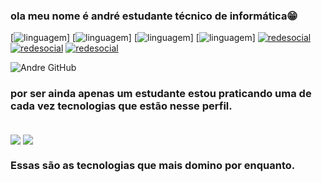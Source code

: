 



### ola meu nome é andré estudante técnico de informática😁

[![linguagem](https://img.shields.io/badge/Java-ED8B00?style=for-the-badge&logo=java&logoColor=white)]
[![linguagem](https://img.shields.io/badge/PHP-777BB4?style=for-the-badge&logo=php&logoColor=white)]
[![linguagem](https://img.shields.io/badge/HTML5-E34F26?style=for-the-badge&logo=html5&logoColor=white)]
[![linguagem](	https://img.shields.io/badge/CSS3-1572B6?style=for-the-badge&logo=css3&logoColor=white)]
[![redesocial](https://img.shields.io/badge/Instagram-E4405F?style=for-the-badge&logo=instagram&logoColor=white)](https://www.instagram.com/sadm0m3nt5/?next=%2F)
[![redesocial](https://img.shields.io/badge/LinkedIn-0077B5?style=for-the-badge&logo=linkedin&logoColor=white)](https://www.linkedin.com/in/andr%C3%A9-mour%C3%A3o-85a05a197/)
[![redesocial](https://aleen42.github.io/badges/src/stackoverflow.svg)](https://stackoverflow.com/users/20538913/andr%c3%a9-patriarca)

![Andre GitHub](https://github-readme-stats.vercel.app/api?username=and38&show_icons=true&theme=dracula)

### por ser ainda apenas um estudante estou praticando uma de cada vez  tecnologias que estão nesse perfil.

<div style = "display: inline_block"><br/>
<img align ="center" src="https://img.shields.io/badge/MySQL-00000F?style=for-the-badge&logo=mysql&logoColor=white"/>
<img align ="center" src="https://img.shields.io/badge/Java-ED8B00?style=for-the-badge&logo=java&logoColor=white"/>

</div>

### Essas são as tecnologias que mais domino por enquanto.
